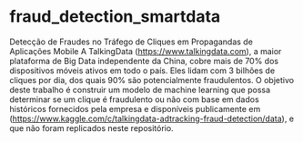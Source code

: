 # fraud_detection_smartdata
Detecção de Fraudes no Tráfego de Cliques em Propagandas de Aplicações Mobile
A TalkingData (https://www.talkingdata.com), a maior plataforma de Big Data independente da China, cobre mais de 70% dos dispositivos móveis ativos em todo o país. Eles lidam com 3 bilhões de cliques por dia, dos quais 90% são potencialmente fraudulentos.
O objetivo deste trabalho é construir um modelo de machine learning que possa determinar se um clique é fraudulento ou não com base em dados históricos fornecidos pela empresa e disponíveis publicamente em (https://www.kaggle.com/c/talkingdata-adtracking-fraud-detection/data), e que não foram replicados neste repositório.

